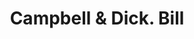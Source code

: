 ---
doi: 10.7916/D8T16FSS
date_other: '1890'
date_other_textual: 1890-1899
form: printed ephemera
genre:
- Invoices
name:
- Campbell & Dick
object_in_context_url: https://biggert.cul.columbia.edu/items/view/ave_biggert_01467
subject_hierarchical_geographic:
- Pittsburgh, Pennsylvania, United States
subject_name:
- Campbell & Dick
title: Campbell & Dick. Bill
sort_title: Campbell & Dick. Bill
call_number: ave_biggert_01467
coordinates:
- 40.439722222222215,-79.97638888888889
pid: ave_biggert_01467
identifiers: ave_biggert_01467
permalink: /biggert/ave_biggert_01467/
layout: iiif-image-page
---